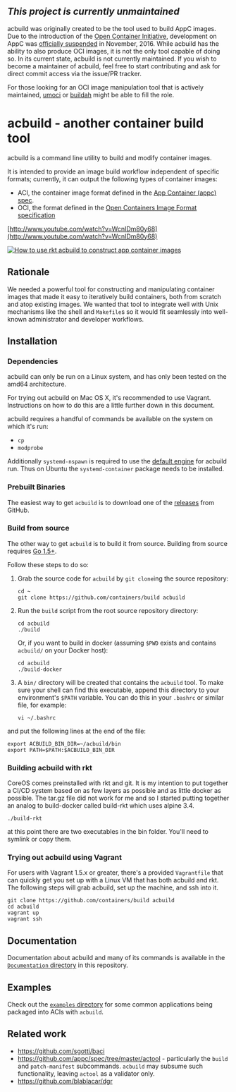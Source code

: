## _This project is currently unmaintained_

acbuild was originally created to be the tool used to build AppC images. Due to
the introduction of the [Open Container
Initiative](https://www.opencontainers.org/), development on AppC was
[officially suspended](https://github.com/appc/spec#-disclaimer-) in November,
2016. While acbuild has the ability to also produce OCI images, it is not the
only tool capable of doing so. In its current state, acbuild is not currently
maintained. If you wish to become a maintainer of acbuild, feel free to start
contributing and ask for direct commit access via the issue/PR tracker.

For those looking for an OCI image manipulation tool that is actively
maintained, [umoci](https://github.com/openSUSE/umoci) or
[buildah](https://github.com/projectatomic/buildah) might be able to fill the
role.

# acbuild - another container build tool

acbuild is a command line utility to build and modify container images.

It is intended to provide an image build workflow independent of specific
formats; currently, it can output the following types of container images:
* ACI, the container image format defined in the [App Container (appc) 
 spec](https://github.com/appc/spec).
* OCI, the format defined in the [Open Containers Image Format
  specification](https://github.com/opencontainers/image-spec)


[http://www.youtube.com/watch?v=WcnIDm80y68](http://www.youtube.com/watch?v=WcnIDm80y68)

[![How to use rkt acbuild to construct app container images](http://img.youtube.com/vi/WcnIDm80y68/0.jpg)](http://www.youtube.com/watch?v=WcnIDm80y68 "How to use rkt acbuild to construct app container images")

## Rationale

We needed a powerful tool for constructing and manipulating container images
that made it easy to iteratively build containers, both from scratch and atop
existing images. We wanted that tool to integrate well with Unix mechanisms
like the shell and `Makefile`s so it would fit seamlessly into well-known
administrator and developer workflows.

## Installation

### Dependencies

acbuild can only be run on a Linux system, and has only been tested on the
amd64 architecture.

For trying out acbuild on Mac OS X, it's recommended to use Vagrant.
Instructions on how to do this are a little further down in this document.

acbuild requires a handful of commands be available on the system on 
which it's run:

- `cp`
- `modprobe`

Additionally `systemd-nspawn` is required to use the [default
engine](Documentation/subcommands/run.md) for acbuild run. Thus on Ubuntu the `systemd-container` package needs to be installed.

### Prebuilt Binaries

The easiest way to get `acbuild` is to download one of the
[releases](https://github.com/containers/build/releases) from GitHub.

### Build from source

The other way to get `acbuild` is to build it from source. Building from source requires [Go 1.5+](https://golang.org/dl/).

Follow these steps to do so:

1. Grab the source code for `acbuild` by `git clone`ing the source repository:
   ```
   cd ~
   git clone https://github.com/containers/build acbuild
   ```

2. Run the `build` script from the root source repository directory:
   ```
   cd acbuild
   ./build
   ```

   Or, if you want to build in docker (assuming `$PWD` exists and contains
   `acbuild/` on your Docker host):

   ```
   cd acbuild
   ./build-docker
   ```

3. A `bin/` directory will be created that contains the `acbuild` tool. To make
   sure your shell can find this executable, append this directory to your
   environment's `$PATH` variable. You can do this in your `.bashrc` or similar
   file, for example:
   ```
   vi ~/.bashrc
   ```

and put the following lines at the end of the file:
   ```
   export ACBUILD_BIN_DIR=~/acbuild/bin
   export PATH=$PATH:$ACBUILD_BIN_DIR
   ```

### Building acbuild with rkt

CoreOS comes preinstalled with rkt and git. It is my intention to put together a CI/CD system based on as few layers as possible and as little docker as possible. The tar.gz file
did not work for me and so I started putting together an analog to build-docker called build-rkt which uses alpine 3.4.

```
./build-rkt
```

at this point there are two executables in the bin folder. You'll need to symlink or copy them.


### Trying out acbuild using Vagrant

For users with Vagrant 1.5.x or greater, there's a provided `Vagrantfile` that
can quickly get you set up with a Linux VM that has both acbuild and rkt. The
following steps will grab acbuild, set up the machine, and ssh into it.

```
git clone https://github.com/containers/build acbuild
cd acbuild
vagrant up
vagrant ssh
```

## Documentation

Documentation about acbuild and many of its commands is available in the
[`Documentation`
directory](https://github.com/containers/build/tree/master/Documentation) in this
repository.

## Examples

Check out the [`examples`
directory](https://github.com/containers/build/tree/master/examples) for some common
applications being packaged into ACIs with `acbuild`.

## Related work

- https://github.com/sgotti/baci
- https://github.com/appc/spec/tree/master/actool - particularly the `build` and
  `patch-manifest` subcommands. `acbuild` may subsume such functionality,
  leaving `actool` as a validator only.
- https://github.com/blablacar/dgr
